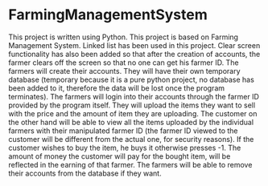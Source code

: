 # FarmingManagementSystem
This project is written using Python. This project is based on Farming Management System.
Linked list has been used in this project.
Clear screen functionality has also been added so that after the creation of accounts, the farmer clears off the screen so that no one can get his farmer ID. 
The farmers will create their accounts. They will have their own temporary database (temporary because it is a pure python project, no database has been added to it, therefore the data will be lost once the program terminates). The farmers will login into their accounts through the farmer ID provided by the program itself. They will upload the items they want to sell with the price and the amount of item they are uploading.
The customer on the other hand will be able to view all the items uploaded by the individual farmers with their manipulated farmer ID (the farmer ID viewed to the customer will be different from the actual one, for security reasons). If the customer wishes to buy the item, he buys it otherwise presses -1.
The amount of money the customer will pay for the bought item, will be reflected in the earning of that farmer.
The farmers will be able to remove their accounts from the database if they want.
